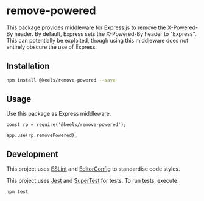 # remove-powered

This package provides middleware for Express.js to remove the X-Powered-By header. By default, Express sets the X-Powered-By header to "Express". This can potentially be exploited, though using this middleware does not entirely obscure the use of Express.

## Installation

```bash
npm install @keels/remove-powered --save
```

## Usage

Use this package as Express middleware.

```
const rp = require('@keels/remove-powered');

app.use(rp.removePowered);
```

## Development

This project uses [ESLint](https://eslint.org) and [EditorConfig](https://editorconfig.org) to standardise code styles.

This project uses [Jest](https://jestjs.io) and [SuperTest](https://github.com/visionmedia/supertest) for tests. To run tests, execute:

```bash
npm test
```